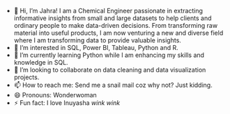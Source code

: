 - 👋 Hi, I’m Jahra! I am a Chemical Engineer passionate in extracting informative insights from small and large datasets to help clients and ordinary people to make data-driven decisions. From transforming raw material into useful products, I am now venturing a new and diverse field where I am transforming data to provide valuable insights.
- 👀 I’m interested in SQL, Power BI, Tableau, Python and R.
- 🌱 I’m currently learning Python while I am enhancing my skills and knowledge in SQL.
- 💞️ I’m looking to collaborate on data cleaning and data visualization projects.
- 📫 How to reach me: Send me a snail mail coz why not? Just kidding.
- 😄 Pronouns: Wonderwoman
- ⚡ Fun fact: I love Inuyasha *wink wink*

<!---
Khlayy/Khlayy is a ✨ special ✨ repository because its `README.md` (this file) appears on your GitHub profile.
You can click the Preview link to take a look at your changes.
--->

